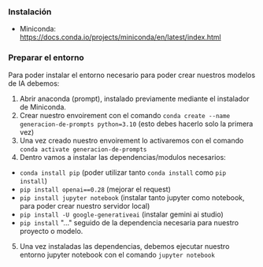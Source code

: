 ### Instalación

- Miniconda: https://docs.conda.io/projects/miniconda/en/latest/index.html

### Preparar el entorno

Para poder instalar el entorno necesario para poder crear nuestros modelos de IA debemos:

1. Abrir anaconda (prompt), instalado previamente mediante el instalador de Miniconda.
2. Crear nuestro envoirement con el comando `conda create --name generacion-de-prompts python=3.10` (esto debes hacerlo solo la primera vez)
3. Una vez creado nuestro envoirement lo activaremos con el comando `conda activate generacion-de-prompts`
4. Dentro vamos a instalar las dependencias/modulos necesarios:
  - `conda install pip` (poder utilizar tanto `conda install` como `pip install`)
  - `pip install openai==0.28` (mejorar el request)
  - `pip install jupyter notebook` (instalar tanto jupyter como notebook, para poder crear nuestro servidor local)
  - `pip install -U google-generativeai` (instalar gemini ai studio)
  - `pip install` "..." seguido de la dependencia necesaria para nuestro proyecto o modelo.
5. Una vez instaladas las dependencias, debemos ejecutar nuestro entorno jupyter notebook con el comando `jupyter notebook`

